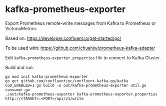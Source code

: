 # kafka-prometheus-exporter
Export Prometheus remote-write messages from Kafka to Prometheus or VictoriaMetrics

Based on: https://developer.confluent.io/get-started/go/

To be used with: https://github.com/chuahjw/prometheus-kafka-adapter

Edit `kafka-prometheus-exporter.properties` file to connect to Kafka Cluster.

Build and run:
```
go mod init kafka-prometheus-exporter
go get github.com/confluentinc/confluent-kafka-go/kafka
CGO_ENABLED=1 go build -o out/kafka-prometheus-exporter util.go consumer.go
./out/kafka-prometheus-exporter kafka-prometheus-exporter.properties http://<TARGET>:<PORT>/api/v1/write
```